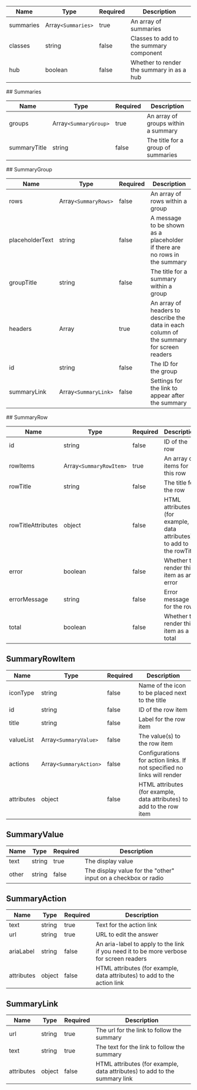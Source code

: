 | Name      | Type               | Required | Description                               |
| --------- | ------------------ | -------- | ----------------------------------------- |
| summaries | Array`<Summaries>` | true     | An array of summaries                     |
| classes   | string             | false    | Classes to add to the summary component   |
| hub       | boolean            | false    | Whether to render the summary in as a hub |

## Summaries

| Name         | Type                  | Required | Description                         |
| ------------ | --------------------- | -------- | ----------------------------------- |
| groups       | Array`<SummaryGroup>` | true     | An array of groups within a summary |
| summaryTitle | string                | false    | The title for a group of summaries  |

## SummaryGroup

| Name            | Type                 | Required | Description                                                                               |
| --------------- | -------------------- | -------- | ----------------------------------------------------------------------------------------- |
| rows            | Array`<SummaryRows>` | false    | An array of rows within a group                                                           |
| placeholderText | string               | false    | A message to be shown as a placeholder if there are no rows in the summary                |
| groupTitle      | string               | false    | The title for a summary within a group                                                    |
| headers         | Array                | true     | An array of headers to describe the data in each column of the summary for screen readers |
| id              | string               | false    | The ID for the group                                                                      |
| summaryLink     | Array`<SummaryLink>` | false    | Settings for the link to appear after the summary                                         |

## SummaryRow

| Name               | Type                    | Required | Description                                                           |
| ------------------ | ----------------------- | -------- | --------------------------------------------------------------------- |
| id                 | string                  | false    | ID of the row                                                         |
| rowItems           | Array`<SummaryRowItem>` | true     | An array of items for this row                                        |
| rowTitle           | string                  | false    | The title for the row                                                 |
| rowTitleAttributes | object                  | false    | HTML attributes (for example, data attributes) to add to the rowTitle |
| error              | boolean                 | false    | Whether to render this item as an error                               |
| errorMessage       | string                  | false    | Error message for the row                                             |
| total              | boolean                 | false    | Whether to render this item as a total                                |

## SummaryRowItem

| Name       | Type                   | Required | Description                                                            |
| ---------- | ---------------------- | -------- | ---------------------------------------------------------------------- |
| iconType   | string                 | false    | Name of the icon to be placed next to the title                        |
| id         | string                 | false    | ID of the row item                                                     |
| title      | string                 | false    | Label for the row item                                                 |
| valueList  | Array`<SummaryValue>`  | false    | The value(s) to the row item                                           |
| actions    | Array`<SummaryAction>` | false    | Configurations for action links. If not specified no links will render |
| attributes | object                 | false    | HTML attributes (for example, data attributes) to add to the row item  |

## SummaryValue

| Name  | Type   | Required | Description                                                    |
| ----- | ------ | -------- | -------------------------------------------------------------- |
| text  | string | true     | The display value                                              |
| other | string | false    | The display value for the "other" input on a checkbox or radio |

## SummaryAction

| Name       | Type   | Required | Description                                                                             |
| ---------- | ------ | -------- | --------------------------------------------------------------------------------------- |
| text       | string | true     | Text for the action link                                                                |
| url        | string | true     | URL to edit the answer                                                                  |
| ariaLabel  | string | false    | An aria-label to apply to the link if you need it to be more verbose for screen readers |
| attributes | object | false    | HTML attributes (for example, data attributes) to add to the action link                |

## SummaryLink

| Name       | Type   | Required | Description                                                               |
| ---------- | ------ | -------- | ------------------------------------------------------------------------- |
| url        | string | true     | The url for the link to follow the summary                                |
| text       | string | true     | The text for the link to follow the summary                               |
| attributes | object | false    | HTML attributes (for example, data attributes) to add to the summary link |
